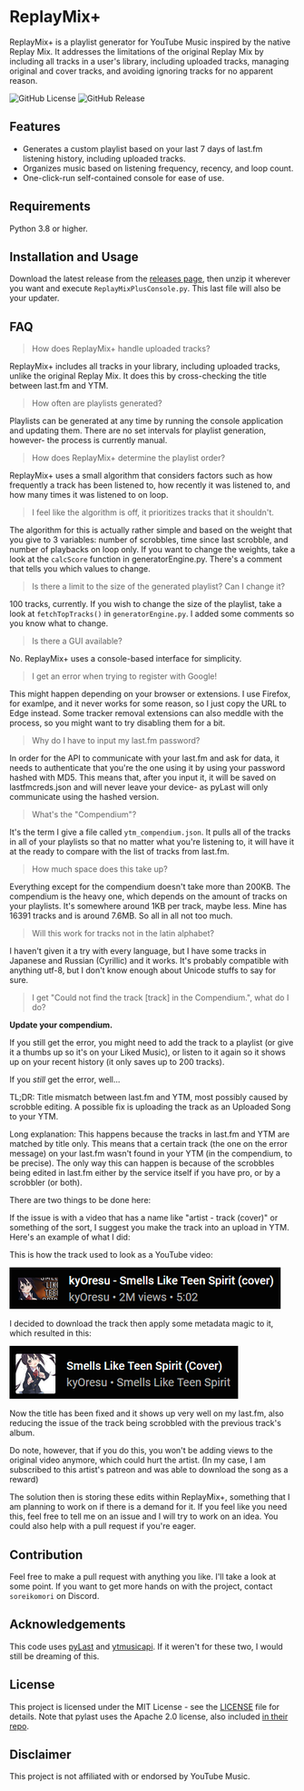 # ReplayMix+
ReplayMix+ is a playlist generator for YouTube Music inspired by the native Replay Mix. It addresses the limitations of the original Replay Mix by including all tracks in a user's library, including uploaded tracks, managing original and cover tracks, and avoiding ignoring tracks for no apparent reason.

![GitHub License](https://img.shields.io/github/license/soreikomori/ReplayMixPlus?color=%23ff0037)
![GitHub Release](https://img.shields.io/github/v/release/soreikomori/ReplayMixPlus?cacheSeconds=https%3A%2F%2Fgithub.com%2Fsoreikomori%2FReplayMixPlus%2Freleases%2Flatest)

## Features
- Generates a custom playlist based on your last 7 days of last.fm listening history, including uploaded tracks.
- Organizes music based on listening frequency, recency, and loop count.
- One-click-run self-contained console for ease of use.

## Requirements
Python 3.8 or higher.

## Installation and Usage

Download the latest release from the [releases page](https://github.com/soreikomori/ReplayMixPlus/releases), then unzip it wherever you want and execute `ReplayMixPlusConsole.py`. This last file will also be your updater.

## FAQ

>  How does ReplayMix+ handle uploaded tracks?

ReplayMix+ includes all tracks in your library, including uploaded tracks, unlike the original Replay Mix. It does this by cross-checking the title between last.fm and YTM.

> How often are playlists generated?

Playlists can be generated at any time by running the console application and updating them. There are no set intervals for playlist generation, however- the process is currently manual.

> How does ReplayMix+ determine the playlist order?
> 
ReplayMix+ uses a small algorithm that considers factors such as how frequently a track has been listened to, how recently it was listened to, and how many times it was listened to on loop.

> I feel like the algorithm is off, it prioritizes tracks that it shouldn't.

The algorithm for this is actually rather simple and based on the weight that you give to 3 variables: number of scrobbles, time since last scrobble, and number of playbacks on loop only. If you want to change the weights, take a look at the `calcScore` function in generatorEngine.py. There's a comment that tells you which values to change.

> Is there a limit to the size of the generated playlist? Can I change it?

100 tracks, currently. If you wish to change the size of the playlist, take a look at `fetchTopTracks()` in `generatorEngine.py`. I added some comments so you know what to change.

> Is there a GUI available?

No. ReplayMix+ uses a console-based interface for simplicity.

> I get an error when trying to register with Google!
 
This might happen depending on your browser or extensions. I use Firefox, for examlpe, and it never works for some reason, so I just copy the URL to Edge instead. Some tracker removal extensions can also meddle with the process, so you might want to try disabling them for a bit.

> Why do I have to input my last.fm password?

In order for the API to communicate with your last.fm and ask for data, it needs to authenticate that you're the one using it by using your password hashed with MD5. This means that, after you input it, it will be saved on lastfmcreds.json and will never leave your device- as pyLast will only communicate using the hashed version. 

> What's the "Compendium"?

It's the term I give a file called `ytm_compendium.json`. It pulls all of the tracks in all of your playlists so that no matter what you're listening to, it will have it at the ready to compare with the list of tracks from last.fm.

> How much space does this take up?

Everything except for the compendium doesn't take more than 200KB. The compendium is the heavy one, which depends on the amount of tracks on your playlists. It's somewhere around 1KB per track, maybe less. Mine has 16391 tracks and is around 7.6MB. So all in all not too much.

> Will this work for tracks not in the latin alphabet?

I haven't given it a try with every language, but I have some tracks in Japanese and Russian (Cyrillic) and it works. It's probably compatible with anything utf-8, but I don't know enough about Unicode stuffs to say for sure.

> I get "Could not find the track [track] in the Compendium.", what do I do?

**Update your compendium.**

If you still get the error, you might need to add the track to a playlist (or give it a thumbs up so it's on your Liked Music), or listen to it again so it shows up on your recent history (it only saves up to 200 tracks).

If you *still* get the error, well...

TL;DR: Title mismatch between last.fm and YTM, most possibly caused by scrobble editing. A possible fix is uploading the track as an Uploaded Song to your YTM.

Long explanation: This happens because the tracks in last.fm and YTM are matched by title only. This means that a certain track (the one on the error message) on your last.fm wasn't found in your YTM (in the compendium, to be precise). The only way this can happen is because of the scrobbles being edited in last.fm either by the service itself if you have pro, or by a scrobbler (or both). 

There are two things to be done here:

If the issue is with a video that has a name like "artist - track (cover)" or something of the sort, I suggest you make the track into an upload in YTM. Here's an example of what I did:

This is how the track used to look as a YouTube video:

![Old version of a track as a video](/.github/IMAGES/kyo_smells_old.png)

I decided to download the track then apply some metadata magic to it, which resulted in this:

![New version of a track as an upload](/.github/IMAGES/kyo_smells_new.png)

Now the title has been fixed and it shows up very well on my last.fm, also reducing the issue of the track being scrobbled with the previous track's album.

Do note, however, that if you do this, you won't be adding views to the original video anymore, which could hurt the artist. (In my case, I am subscribed to this artist's patreon and was able to download the song as a reward)

The solution then is storing these edits within ReplayMix+, something that I am planning to work on if there is a demand for it. If you feel like you need this, feel free to tell me on an issue and I will try to work on an idea. You could also help with a pull request if you're eager.
## Contribution

Feel free to make a pull request with anything you like. I'll take a look at some point. If you want to get more hands on with the project, contact `soreikomori` on Discord.

## Acknowledgements

This code uses [pyLast](https://github.com/pylast/pylast) and [ytmusicapi](https://github.com/sigma67/ytmusicapi). If it weren't for these two, I would still be dreaming of this.

## License

This project is licensed under the MIT License - see the [LICENSE](./LICENSE) file for details. Note that pylast uses the Apache 2.0 license, also included [in their repo](https://github.com/pylast/pylast/blob/main/LICENSE.txt).

## Disclaimer
This project is not affiliated with or endorsed by YouTube Music.